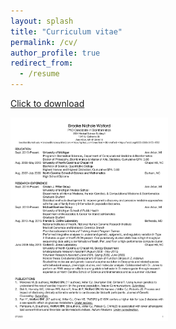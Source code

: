 ```yaml
---
layout: splash
title: "Curriculum vitae"
permalink: /cv/
author_profile: true
redirect_from:
  - /resume
---
```


[Click to download](https://github.com/bnwolford/bnwolford.github.io/raw/master/files/BW_CV_July_2020.pdf)   

<a href="https://github.com/bnwolford/bnwolford.github.io/raw/master/files/BW_CV_July_2020.pdf" download="BW_CV_July_2020.pdf"><img src="../images/BW_CV_July_2020.jpg" height="50%" width="50%"></a>


